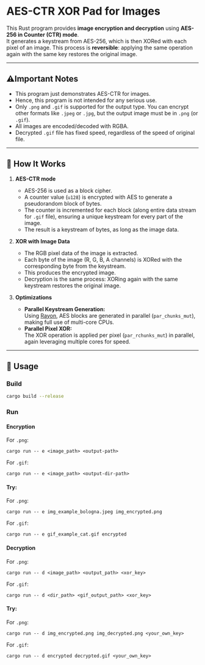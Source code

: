 # AES-CTR XOR Pad for Images

This Rust program provides **image encryption and decryption** using **AES-256 in Counter (CTR) mode**.  
It generates a keystream from AES-256, which is then XORed with each pixel of an image. This process is **reversible**: applying the same operation again with the same key restores the original image.

---
## ⚠️Important Notes
   - This program just demonstrates AES-CTR for images.
   - Hence, this program is not intended for any serious use.
   - Only `.png` and `.gif` is supported for the output type. You can encrypt other formats like `.jpeg` or `.jpg`, but the output image must be in `.png` (or `.gif`).
   - All images are encoded/decoded with RGBA.
   - Decrypted `.gif` file has fixed speed, regardless of the speed of original file.
---

## 🔐 How It Works

1. **AES-CTR mode**
    - AES-256 is used as a block cipher.
    - A counter value (`u128`) is encrypted with AES to generate a pseudorandom block of bytes.
    - The counter is incremented for each block (along entire data stream for `.gif` file), ensuring a unique keystream for every part of the image.
    - The result is a keystream of bytes, as long as the image data.

2. **XOR with Image Data**
    - The RGB pixel data of the image is extracted.
    - Each byte of the image (R, G, B, A channels) is XORed with the corresponding byte from the keystream.
    - This produces the encrypted image.
    - Decryption is the same process: XORing again with the same keystream restores the original image.

3. **Optimizations**
    - **Parallel Keystream Generation:**  
      Using [Rayon](https://github.com/rayon-rs/rayon), AES blocks are generated in parallel (`par_chunks_mut`), making full use of multi-core CPUs.
    - **Parallel Pixel XOR:**  
      The XOR operation is applied per pixel (`par_rchunks_mut`) in parallel, again leveraging multiple cores for speed.
---

## 🚀 Usage

### Build
```bash
cargo build --release
```
### Run
#### Encryption
For `.png`:
```
cargo run -- e <image_path> <output-path>
```
For `.gif`:
```
cargo run -- e <image_path> <output-dir-path>
```
#### Try:
For `.png`:
```
cargo run -- e img_example_bologna.jpeg img_encrypted.png
```
For `.gif`:
```
cargo run -- e gif_example_cat.gif encrypted
```
#### Decryption
For `.png`:
```
cargo run -- d <image_path> <output_path> <xor_key>
```
For `.gif`:
```
cargo run -- d <dir_path> <gif_output_path> <xor_key>
```
#### Try:
For `.png`:
```
cargo run -- d img_encrypted.png img_decrypted.png <your_own_key>
```
For `.gif`:
```
cargo run -- d encrypted decrypted.gif <your_own_key>
```